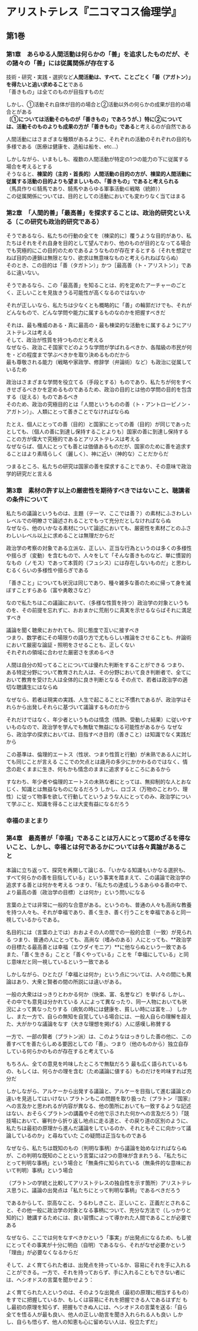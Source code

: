 # アリストテレス『二コマコス倫理学』

## 第1巻

### 第1章　あらゆる人間活動は何らかの「善」を追求したものだが、その諸々の「善」には従属関係が存在する

技術・研究・実践・選択など**人間活動は、すべて、ことごとく「善（アガトン）」を得たいと追い求めること**である  
「善きもの」は全てのものが目指すものだ

しかし、①活動それ自体が目的の場合と②活動以外の何らかの成果が目的の場合とがある  
**〔①については活動そのものが「善きもの」であろうが、〕特に②については、活動そのものよりも成果の方が「善きもの」である**と考えるのが自然である

人間活動にはさまざまな種類があるように、それぞれの活動のそれぞれの目的も多様である（医療は健康を、造船は船を、etc...）

しかしながら、いまもしも、複数の人間活動が特定の1つの能力の下に従属する場合を考えるとする  
そうなると、**棟梁的（主的・首長的）人間活動の目的の方が、棟梁的人間活動に従属する活動の目的よりも望ましいもの、「善きもの」であると考えられる**  
（馬具作り∈騎馬であり、騎馬やあらゆる軍事活動∈戦略（統帥））  
この従属関係については、目的としての活動においても変わりなく当てはまる

### 第2章　「人間的善」「最高善」を探求することは、政治的研究といえる〔この研究も政治的研究である）

そうであるなら、私たちの行動の全てを〔棟梁的に〕覆うような目的があり、私たちはそれをそれ自身を目的として望んでおり、他のものが目的となってる場合でも究極的にこの目的のためであるようなものが存在するとする（それを想定せねば目的の連鎖は無限となり、欲求は無意味なものと考えられねばならぬ）  
そのとき、この目的は「善（タガトン）」かつ［最高善（ト・アリストン）」であるに違いない。

そうであるなら、この「最高善」を知ることは、的を定めたアーチャーのごとく、正しいことを見抜きうる可能性が高くなるのではないか

それが正しいなら、私たちは少なくとも概略的に「善」の輪郭だけでも、それがどんなもので、どんな学問や能力に属するものなのかを把握すべきだ

それは、最も権威のある・真に最高の・最も棟梁的な活動をに属するようにアリストテレスは考える  
そして、政治が性質を持つものだと考える  
なぜなら、政治こそ国家でどのような学問が学ばれるべきか、各階級の市民が何を・どの程度まで学ぶべきかを取り決めるものだから  
最も尊敬される能力（戦略や家政学、修辞学（弁論術）など）も政治に従属しているため

政治はさまざまな学問を役立てる（手段とする）ものであり、私たちが何をすべきせざるべきかを定めるものであるため、政治の目的とは他の学問の目的を包含する（従える）ものであるべき  
そのため、政治の究極目的とは「人間というものの善（ト・アントローピノン・アガトン）」、人類にとって善きことでなければならぬ

たとえ、個人にとっての善（目的）と国家にとっての善（目的）が同じであったとしても、〔個人の善に到達し保持することよりも〕国家の善に到達し保持することの方が偉大で究極的であるとアリストテレスは考える  
なぜならば、個人にとっても善とは価値あるものだが、国家のために善を追求することはより素晴らしく（麗しく）、神に近い（神的な）ことだからだ

つまるところ、私たちの研究は国家の善を探求することであり、その意味で政治学的研究だと言える

### 第3章　素材の許す以上の厳密性を期待すべきではないこと、聴講者の条件について

私たちの議論というものは、主題（テーマ、ここでは善？）の素材にふさわしいレベルでの明瞭さで論述されることでもって充分だとしなければならぬ  
なぜなら、他のいかなる素材について論述においても、厳密性を素材ごとのふさわしいレベル以上に求めることは無理だからだ

政治学の考察の対象である立派な、正しい、正当な行為というのは多くの多様性や揺らぎ（変動）を含むもので、人々をして「そんな善きものなど、単に慣習的なもの（ノモス）であって本質的（フュシス）には存在しないものだ」と思わしむるくらいの多様性や揺らぎである

「善きこと」についても状況は同じであり、種々雑多な善のために帰って身を滅ぼすことすらある（富や勇敢さなど）

なので私たちはこの議論において、（多様な性質を持つ）政治学の対象というものを、その前提を忘れずに、おおまかに荒削りに真実を示せるならばそれに満足すべき

議論を聞く聴衆におかれても、同じ態度で互いに接すべき  
つまり、数学者にその場限りの語り方で尤もらしい推論をさせることも、弁論術において厳密な論証・照明をさせることも、正しくない  
それぞれの領域に合わせた厳密さを求めるべき

人間は自分の知ってることについては優れた判断をすることができる
つまり、ある特定分野について教育された人は、その分野において良き判断者で、全てにおいて教育を受けた人は全体的に良き判断となる
その点で、若者は政治学の適切な聴講生にはならぬ

なぜなら、若者は現実の実践、人生で起こることに不慣れであるが、政治学はそれらから出発しそれらに基づいて議論するものだから

それだけではなく、年少者というものは情念（情熱、受動した結果）に従いやすいものなので、政治学を学んでも無駄で無益になる可能性があるから
なぜなら、政治学の探求においては、目指すべき目的（善きこと）は知識でなく実践だから

この基準は、倫理的エートス（性状、つまり性質と行動）が未熟である人に対しても同じことが言える
ここでの欠点とは歳月の多少にかかわるのではなく、情念の赴くままに生き、何もかも情念のままに追求するところにあるから

すなわち、年少者や倫理的エートスの未熟な者にとっては、無抑制的な人とおなじく、知識とは無益なものになるだろう
しかし、ロゴス（万物のことわり、理性）に従って物事を欲して行動してというような人にとってのみ、政治学について学ぶこと、知識を得ることは大変有益になるだろう

### 幸福のまとまり

### 第4章　最高善が「幸福」であることは万人にとって認めざるを得ないこと、しかし、幸福とは何であるかについては各々異論があること

本論に立ち返って、探究を再開して論じる、「いかなる知識もいかなる選択も、すべて何らかの善を目指している」という事実を踏まえて、この議論で政治学の追求する善とは何かを考える
つまり、「私たちの達成しうるあらゆる善の中で、より最高の善（政治学の目標）とは何か」という問いになる

言葉の上では非常に一般的な合意がある。というのも、普通の人々も高尚な教養を持つ人々も、それが幸福であり、善く生き、善く行うことを幸福であると同一視しているからである。

名目的には（言葉の上では）おおよその人の間での一般的合意（一致）が見られる
つまり、普通の人にとっても、高尚な（嗜みのある）人にとっても、**政治学の目標たる最高善とは幸福（エウダイモニア）**に他ならぬという一致である
また、「善く生きる」ことと「善くやっている」ことを「幸福にしている」と同じ意味だと同一視しているという一致である

しかしながら、ひとたび「幸福とは何か」という点については、人々の間にも異論はあり、大衆と賢者の間の所説には違いがある。

一般の大衆ははっきりとわかる何か（快楽、富、名誉など）を挙げる
しかし、その中でも意見は分かれている
人によって異なったり、同一人物においても状況によって異なったりする（病気の時には健康を、貧しい時には富を…）
しかし、また一方で、自らの無知を自覚している場合には、一般人自らの理解を超えた、大がかりな議論をなす（大きな理想を掲げる）人に感嘆し称賛する

一方で、一部の賢者（プラトン派）は、このようなはっきりした善の他に、この善すべてを善たらしめる要因としての「善」、つまり（他のものから）独立自存している何らかのものが存在すると考えている

もちろん、全ての意見を吟味したところで無駄だろう
最も広く語られているもの、もしくは、何らかの理を含む（ため議論に値する）ものだけを吟味すれば充分だ

しかしながら、アルケーから出発する議論と、アルケーを目指して進む議論との違いを見逃してはいけない
プラトンもこの問題を取り扱った（プラトン『国家』への言及かと思われるが内容が異なる、他の箇所においても一致するような記述はない、おそらくプラトンの講義やその他で示された何かへの言及だろう）「競技場において、審判から折り返し地点に走る道と、その戻り道の区別のように、私たちは最初の原理から進んだ議論をしているのか、それともそこに向かって議論しているのか」と尋ねていた
この疑問は正当なものである

なぜなら、私たちは既知のもの（判明な事柄）から議論を始めなければならぬが、この判明な既知のことという言葉には2つの意味が含まれうる、「私たちにとって判明な事柄」という場合と「無条件に知られている（無条件的な意味において判明）事柄」という場合

（プラトンの学統と比較してアリストテレスの独自性を示す箇所）アリストテレス思うに、議論の出発点は「私たちにとって判明な事柄」であるべきだろう

であるからして、崇高なこと、うるわしきこと、正しいこと、正義だとされること、その他一般に政治学の対象となる事柄について、充分な方法で（しっかりと知的に）聴講するためには、良い習慣によって導かれた人間であることが必要である

なぜなら、ここでは何をなすべきかという「事実」が出発点になるため、もし彼にとってその事実が十分に明白（自明）であるなら、それがなぜ必要かという「理由」が必要なくなるからだ

そして、よく育てられた者は、出発点を持っているか、容易にそれを手に入れることができる。一方で、それを持っておらず、手に入れることもできない者には、ヘシオドスの言葉を聞かせよう：

よく育てられた人というのは、そのような出発点（最初の原理に相当するもの）をすでに把握しているか、もしくは容易にそれを把握できる人であるはずだ
もし最初の原理を知らず、把握もできぬ人には、ヘシオドスの言葉を送る:「自ら全てを悟る人が最も良い、他人の正しい助言を聞き入れられる人も良い
しかし、自らも悟らず、他人の知恵も心に留めない人は、役立たずだ」


